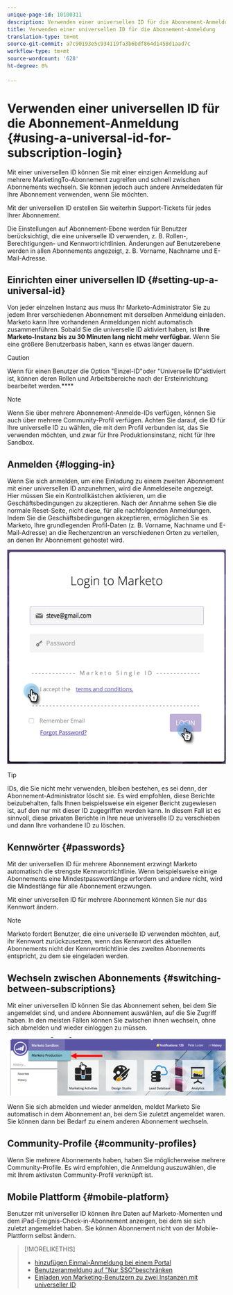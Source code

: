 ```yaml
---
unique-page-id: 10100311
description: Verwenden einer universellen ID für die Abonnement-Anmeldung - Marketing Docs - Produktdokumentation
title: Verwenden einer universellen ID für die Abonnement-Anmeldung
translation-type: tm+mt
source-git-commit: a7c90193e5c934119fa3b6bdf864d1458d1aad7c
workflow-type: tm+mt
source-wordcount: '628'
ht-degree: 0%

---
```



# Verwenden einer universellen ID für die Abonnement-Anmeldung {#using-a-universal-id-for-subscription-login}

Mit einer universellen ID können Sie mit einer einzigen Anmeldung auf mehrere MarketingTo-Abonnement zugreifen und schnell zwischen Abonnements wechseln. Sie können jedoch auch andere Anmeldedaten für Ihre Abonnement verwenden, wenn Sie möchten.

Mit der universellen ID erstellen Sie weiterhin Support-Tickets für jedes Ihrer Abonnement.

Die Einstellungen auf Abonnement-Ebene werden für Benutzer berücksichtigt, die eine universelle ID verwenden, z. B. Rollen-, Berechtigungen- und Kennwortrichtlinien. Änderungen auf Benutzerebene werden in allen Abonnements angezeigt, z. B. Vorname, Nachname und E-Mail-Adresse.

## Einrichten einer universellen ID {#setting-up-a-universal-id}

Von jeder einzelnen Instanz aus muss Ihr Marketo-Administrator Sie zu jedem Ihrer verschiedenen Abonnement mit derselben Anmeldung einladen. Marketo kann Ihre vorhandenen Anmeldungen nicht automatisch zusammenführen. Sobald Sie die universelle ID aktiviert haben, ist **Ihre Marketo-Instanz bis zu 30 Minuten lang nicht mehr verfügbar.** Wenn Sie eine größere Benutzerbasis haben, kann es etwas länger dauern.

>[!CAUTION]
>
>Wenn für einen Benutzer die Option &quot;Einzel-ID&quot;oder &quot;Universelle ID&quot;aktiviert ist, können deren Rollen und Arbeitsbereiche nach der Ersteinrichtung bearbeitet werden.****

>[!NOTE]
>
>Wenn Sie über mehrere Abonnement-Anmelde-IDs verfügen, können Sie auch über mehrere Community-Profil verfügen. Achten Sie darauf, die ID für Ihre universelle ID zu wählen, die mit dem Profil verbunden ist, das Sie verwenden möchten, und zwar für Ihre Produktionsinstanz, nicht für Ihre Sandbox.

## Anmelden {#logging-in}

Wenn Sie sich anmelden, um eine Einladung zu einem zweiten Abonnement mit einer universellen ID anzunehmen, wird die Anmeldeseite angezeigt. Hier müssen Sie ein Kontrollkästchen aktivieren, um die Geschäftsbedingungen zu akzeptieren. Nach der Annahme sehen Sie die normale Reset-Seite, nicht diese, für alle nachfolgenden Anmeldungen. Indem Sie die Geschäftsbedingungen akzeptieren, ermöglichen Sie es Marketo, Ihre grundlegenden Profil-Daten (z. B. Vorname, Nachname und E-Mail-Adresse) an die Rechenzentren an verschiedenen Orten zu verteilen, an denen Ihr Abonnement gehostet wird.

![](assets/new-login-reduced-hands-name.png)

>[!TIP]
>
>IDs, die Sie nicht mehr verwenden, bleiben bestehen, es sei denn, der Abonnement-Administrator löscht sie. Es wird empfohlen, diese Berichte beizubehalten, falls Ihnen beispielsweise ein eigener Bericht zugewiesen ist, auf den nur mit dieser ID zugegriffen werden kann. In diesem Fall ist es sinnvoll, diese privaten Berichte in Ihre neue universelle ID zu verschieben und dann Ihre vorhandene ID zu löschen.

## Kennwörter {#passwords}

Mit der universellen ID für mehrere Abonnement erzwingt Marketo automatisch die strengste Kennwortrichtlinie. Wenn beispielsweise einige Abonnements eine Mindestpasswortlänge erfordern und andere nicht, wird die Mindestlänge für alle Abonnement erzwungen.

Mit einer universellen ID für mehrere Abonnement können Sie nur das Kennwort ändern.

>[!NOTE]
>
>Marketo fordert Benutzer, die eine universelle ID verwenden möchten, auf, ihr Kennwort zurückzusetzen, wenn das Kennwort des aktuellen Abonnements nicht der Kennwortrichtlinie des zweiten Abonnements entspricht, zu dem sie eingeladen werden.

## Wechseln zwischen Abonnements {#switching-between-subscriptions}

Mit einer universellen ID können Sie das Abonnement sehen, bei dem Sie angemeldet sind, und andere Abonnement auswählen, auf die Sie Zugriff haben. In den meisten Fällen können Sie zwischen ihnen wechseln, ohne sich abmelden und wieder einloggen zu müssen.

![](assets/image2016-11-3-15-3a10-3a16.png)

Wenn Sie sich abmelden und wieder anmelden, meldet Marketo Sie automatisch in dem Abonnement an, bei dem Sie zuletzt angemeldet waren. Sie können dann bei Bedarf zu einem anderen Abonnement wechseln.

## Community-Profile {#community-profiles}

Wenn Sie mehrere Abonnements haben, haben Sie möglicherweise mehrere Community-Profile. Es wird empfohlen, die Anmeldung auszuwählen, die mit Ihrem aktivsten Community-Profil verknüpft ist.

## Mobile Plattform {#mobile-platform}

Benutzer mit universeller ID können ihre Daten auf Marketo-Momenten und dem iPad-Ereignis-Check-in-Abonnement anzeigen, bei dem sie sich zuletzt angemeldet haben. Sie können Abonnement nicht von der Mobile-Plattform selbst ändern.

>[!MORELIKETHIS]
>
>* [hinzufügen Einmal-Anmeldung bei einem Portal](/help/marketo/product-docs/administration/additional-integrations/add-single-sign-on-to-a-portal.md)
>* [Benutzeranmeldung auf &quot;Nur SSO&quot;beschränken](/help/marketo/product-docs/administration/additional-integrations/restrict-user-login-to-sso-only.md)
>* [Einladen von Marketing-Benutzern zu zwei Instanzen mit universeller ID](https://nation.marketo.com/t5/Knowledgebase/Inviting-Marketo-Users-to-Two-Instances-with-Universal-ID-UID/ta-p/251122)

